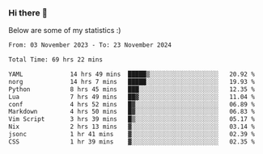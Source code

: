 ### Hi there 👋
Below are some of my statistics :)

<!--START_SECTION:waka-->

```txt
From: 03 November 2023 - To: 23 November 2024

Total Time: 69 hrs 22 mins

YAML             14 hrs 49 mins  █████▒░░░░░░░░░░░░░░░░░░░   20.92 %
norg             14 hrs 7 mins   █████░░░░░░░░░░░░░░░░░░░░   19.93 %
Python           8 hrs 45 mins   ███░░░░░░░░░░░░░░░░░░░░░░   12.35 %
Lua              7 hrs 49 mins   ██▓░░░░░░░░░░░░░░░░░░░░░░   11.04 %
conf             4 hrs 52 mins   █▓░░░░░░░░░░░░░░░░░░░░░░░   06.89 %
Markdown         4 hrs 50 mins   █▓░░░░░░░░░░░░░░░░░░░░░░░   06.83 %
Vim Script       3 hrs 39 mins   █▒░░░░░░░░░░░░░░░░░░░░░░░   05.17 %
Nix              2 hrs 13 mins   ▓░░░░░░░░░░░░░░░░░░░░░░░░   03.14 %
jsonc            1 hr 41 mins    ▓░░░░░░░░░░░░░░░░░░░░░░░░   02.39 %
CSS              1 hr 39 mins    ▓░░░░░░░░░░░░░░░░░░░░░░░░   02.35 %
```

<!--END_SECTION:waka-->

<!--
**KlapenHz/KlapenHz** is a ✨ _special_ ✨ repository because its `README.md` (this file) appears on your GitHub profile.

Here are some ideas to get you started:

- 🔭 I’m currently working on ...
- 🌱 I’m currently learning ...
- 👯 I’m looking to collaborate on ...
- 🤔 I’m looking for help with ...
- 💬 Ask me about ...
- 📫 How to reach me: ...
- 😄 Pronouns: ...
- ⚡ Fun fact: ...
-->
